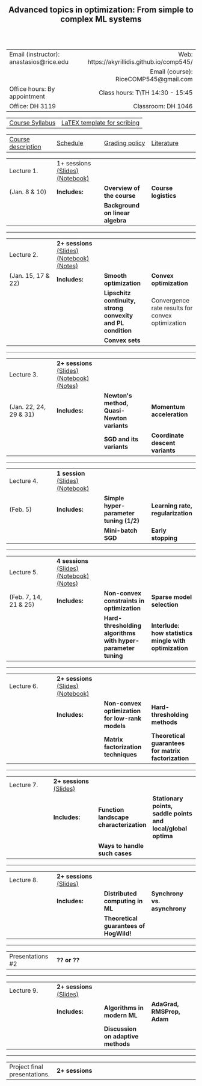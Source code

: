 <h2 align="center"><b> Advanced topics in optimization: From simple to complex ML systems</b> </h2>

<br>
<br>

<table style="width:100%">  
  <tr>
    <td>Email (instructor): anastasios@rice.edu</td>
    <td align="right">Web: https://akyrillidis.github.io/comp545/</td> 
  </tr>
  <tr>
    <td> </td>
    <td align="right">Email (course): RiceCOMP545@gmail.com</td> 
  </tr>
  <tr>
    <td>Office hours: By appointment </td>
    <td align="right">Class hours: T\TH 14:30 - 15:45</td> 
  </tr>
  <tr>
    <td>Office: DH 3119</td>
    <td align="right">Classroom: DH 1046 </td> 
  </tr>
</table>

<table style="width:100%">  
  <tr> 
    <td align="center"><a href="./Syllabus.pdf">Course Syllabus</a></td>
    <td align="center"><a href="./scribe_template.zip">LaTEX template for scribing</a></td>
  </tr>
</table>

<table style="width:100%">  
  <col width="25%">
  <col width="25%">
  <col width="25%">
  <col width="25%">
  <tr> 
    <td align="left"><a href="http://akyrillidis.github.io/comp545/">Course description</a></td>
    <td align="left"><a href="http://akyrillidis.github.io/comp545/schedule.html">Schedule</a></td> 
    <td align="left"><a href="http://akyrillidis.github.io/comp545/grading.html">Grading policy</a></td> 
    <td align="left"><a href="http://akyrillidis.github.io/comp545/literature.html">Literature</a></td> 
  </tr>
</table>

<table style="width:100%"> 
  <col width="25%">
  <col width="25%">
  <col width="25%">
  <col width="25%">
  <tr>
    <td>Lecture 1.</td>
    <td align="left"> 1+ sessions <a href="./Lectures/Lecture 1.pdf">(Slides)</a> <a href="./Lectures/Lecture 1.ipynb">(Notebook)</a> </td> 
    <td></td>
    <td></td>
  </tr>
  <tr>
    <td> (Jan. 8 & 10) </td>
    <td align="left"><b>Includes:</b> </td> 
    <td align="left"><b>Overview of the course</b> </td>
    <td align="left"><b>Course logistics</b> </td>
  </tr>
  <tr>
    <td></td>
    <td align="left"></td> 
    <td align="left"><b>Background on linear algebra</b> </td>
    <td align="left"></td>
  </tr>
</table>

<hr/>

<table style="width:100%">  
  <col width="25%">
  <col width="25%">
  <col width="25%">
  <col width="25%">
  <tr>
    <td>Lecture 2.</td>
    <td align="left"><b>2+ sessions</b> <a href="./Lectures/Lecture 2.pdf">(Slides)</a> <a href="./Lectures/Lecture 2.ipynb">(Notebook)</a> <a href="./Lectures/Lecture 2 notes.pdf">(Notes)</a> </td> 
    <td></td>
    <td></td>
  </tr>
  <tr>
    <td> (Jan. 15, 17 & 22) </td>
    <td align="left"><b>Includes:</b> </td> 
    <td align="left"><b>Smooth optimization</b> </td>
    <td align="left"><b>Convex optimization</b> </td>
  </tr>
  <tr>
    <td></td>
    <td align="left"></td> 
    <td align="left"><b>Lipschitz continuity, strong convexity and PL condition</b> </td>
    <td align="left">Convergence rate results for convex optimization</td>
  </tr>
  <tr>
    <td></td>
    <td align="left"></td> 
    <td align="left"><b>Convex sets</b> </td>
    <td align="left"></td>
  </tr>
</table>

<hr/>

<table style="width:100%">  
  <col width="25%">
  <col width="25%">
  <col width="25%">
  <col width="25%">
  <tr>
    <td>Lecture 3.</td>
    <td align="left"><b>2+ sessions</b> <a href="./Lectures/Lecture 3.pdf">(Slides)</a> <a href="./Lectures/Lecture 3.ipynb">(Notebook)</a> <a href="./Lectures/Lecture 3 notes.pdf">(Notes)</a></td> 
    <td></td>
    <td></td>
  </tr>
  <tr>
    <td> (Jan. 22, 24, 29 & 31) </td>
    <td align="left"><b>Includes:</b> </td> 
    <td align="left"><b>Newton's method, Quasi-Newton variants</b> </td>
    <td align="left"><b>Momentum acceleration</b> </td>
  </tr>
  <tr>
    <td></td>
    <td align="left"></td> 
    <td align="left"><b>SGD and its variants</b> </td>
    <td align="left"><b>Coordinate descent variants</b></td>
  </tr>
</table>

<hr/>

<table style="width:100%">  
  <col width="25%">
  <col width="25%">
  <col width="25%">
  <col width="25%">
  <tr>
    <td>Lecture 4.</td>
    <td align="left"><b>1 session</b> <a href="./Lectures/Lecture 4.pdf">(Slides)</a> <a href="./Lectures/Lecture 4.ipynb">(Notebook)</a> </td> 
    <td></td>
    <td></td>
  </tr>
  <tr>
    <td> (Feb. 5) </td>
    <td align="left"><b>Includes:</b> </td> 
    <td align="left"><b>Simple hyper-parameter tuning (1/2)</b> </td>
    <td align="left"><b>Learning rate, regularization</b> </td>
  </tr>
  <tr>
    <td></td>
    <td align="left"></td> 
    <td align="left"><b>Mini-batch SGD</b> </td>
    <td align="left"><b>Early stopping</b></td>
  </tr>
</table>

<hr/>

<table style="width:100%">  
  <col width="25%">
  <col width="25%">
  <col width="25%">
  <col width="25%">
  <tr>
    <td>Lecture 5.</td>
    <td align="left"><b>4 sessions</b> <a href="./Lectures/Lecture 5.pdf">(Slides)</a> <a href="./Lectures/Lecture 5.ipynb">(Notebook)</a> <a href="./Lectures/Lecture 5 notes.pdf">(Notes)</a> </td> 
    <td></td>
    <td></td>
  </tr>
  <tr>
    <td> (Feb. 7, 14, 21 & 25) </td>
    <td align="left"><b>Includes:</b> </td> 
    <td align="left"><b>Non-convex constraints in optimization</b> </td>
    <td align="left"><b>Sparse model selection</b> </td>
  </tr>
  <tr>
    <td></td>
    <td align="left"></td> 
    <td align="left"><b>Hard-thresholding algorithms with hyper-parameter tuning</b> </td>
    <td align="left"><b>Interlude: how statistics mingle with optimization</b></td>
  </tr>
</table>

<hr/>

<table style="width:100%">  
  <col width="25%">
  <col width="25%">
  <col width="25%">
  <col width="25%">
  <tr>
    <td>Lecture 6.</td>
    <td align="left"><b>2+ sessions</b> <a href="">(Slides)</a> <a href="">(Notebook)</a> </td> 
    <td></td>
    <td></td>
  </tr>
  <tr>
    <td></td>
    <td align="left"><b>Includes:</b> </td> 
    <td align="left"><b>Non-convex optimization for low-rank models</b> </td>
    <td align="left"><b>Hard-thresholding methods</b> </td>
  </tr>
  <tr>
    <td></td>
    <td align="left"></td> 
    <td align="left"><b>Matrix factorization techniques</b> </td>
    <td align="left"><b>Theoretical guarantees for matrix factorization</b></td>
  </tr>
</table>

<hr/>

<table style="width:100%">  
  <col width="25%">
  <col width="25%">
  <col width="25%">
  <col width="25%">
  <tr>
    <td>Lecture 7.</td>
    <td align="left"><b>2+ sessions</b> <a href="">(Slides)</a> </td> 
    <td></td>
    <td></td>
  </tr>
  <tr>
    <td></td>
    <td align="left"><b>Includes:</b> </td> 
    <td align="left"><b>Function landscape characterization</b> </td>
    <td align="left"><b>Stationary points, saddle points and local/global optima</b> </td>
  </tr>
  <tr>
    <td></td>
    <td align="left"></td> 
    <td align="left"><b>Ways to handle such cases</b> </td>
    <td align="left"></td>
  </tr>
</table>

<hr/>

<table style="width:100%">  
  <col width="25%">
  <col width="25%">
  <col width="25%">
  <col width="25%">
  <tr>
    <td>Lecture 8.</td>
    <td align="left"><b>2+ sessions</b> <a href="">(Slides)</a> </td> 
    <td></td>
    <td></td>
  </tr>
  <tr>
    <td></td>
    <td align="left"><b>Includes:</b> </td> 
    <td align="left"><b>Distributed computing in ML</b> </td>
    <td align="left"><b>Synchrony vs. asynchrony</b> </td>
  </tr>
  <tr>
    <td></td>
    <td align="left"></td> 
    <td align="left"><b>Theoretical guarantees of HogWild!</b> </td>
    <td align="left"></td>
  </tr>
</table>

<hr/>

<table style="width:100%">  
  <col width="25%">
  <col width="25%">
  <col width="25%">
  <col width="25%">
  <tr>
    <td>Presentations #2</td>
    <td align="left"><b>?? or ??</b></td> 
    <td></td>
    <td></td>
  </tr>
</table>

<hr/>

<table style="width:100%">  
  <col width="25%">
  <col width="25%">
  <col width="25%">
  <col width="25%">
  <tr>
    <td>Lecture 9.</td>
    <td align="left"><b>2+ sessions</b> <a href="">(Slides)</a> </td> 
    <td></td>
    <td></td>
  </tr>
  <tr>
    <td></td>
    <td align="left"><b>Includes:</b> </td> 
    <td align="left"><b>Algorithms in modern ML</b> </td>
    <td align="left"><b>AdaGrad, RMSProp, Adam</b> </td>
  </tr>
  <tr>
    <td></td>
    <td align="left"></td> 
    <td align="left"><b>Discussion on adaptive methods</b> </td>
    <td align="left"></td>
  </tr>
</table>

<hr/>

<table style="width:100%">  
  <col width="25%">
  <col width="25%">
  <col width="25%">
  <col width="25%">
  <tr>
    <td>Project final presentations.</td>
    <td align="left"><b>2+ sessions</b></td> 
    <td></td>
    <td></td>
  </tr>
</table>

<br>
<br>
<br>
<br>
<br>
<br>
